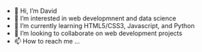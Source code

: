 - 👋 Hi, I’m David
- 👀 I’m interested in web developmnent and data science
- 🌱 I’m currently learning HTML5/CSS3, Javascript, and Python
- 💞️ I’m looking to collaborate on web development projects
- 📫 How to reach me ...

<!---
gopro99/gopro99 is a ✨ special ✨ repository because its `README.md` (this file) appears on your GitHub profile.
You can click the Preview link to take a look at your changes.
--->
